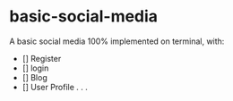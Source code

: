 # basic-social-media
A basic social media 100% implemented on terminal, with:
- [] Register
- [] login
- [] Blog
- [] User Profile
.
.
.
